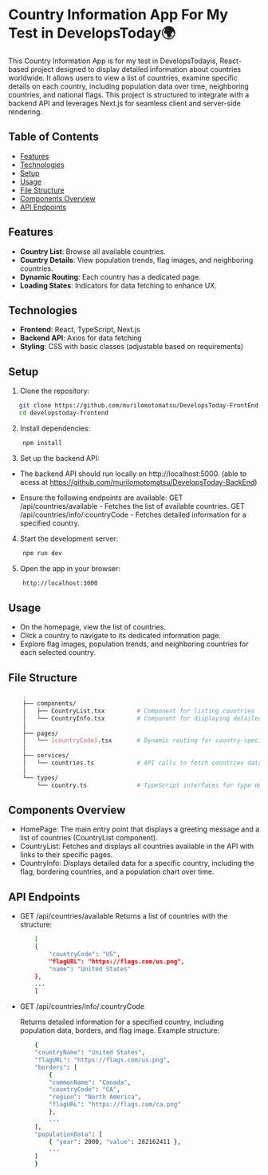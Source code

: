 # Country Information App For My Test in DevelopsToday🌍

This Country Information App is for my test in DevelopsTodayis, React-based project designed to display detailed information about countries worldwide. It allows users to view a list of countries, examine specific details on each country, including population data over time, neighboring countries, and national flags. This project is structured to integrate with a backend API and leverages Next.js for seamless client and server-side rendering.

## Table of Contents
- [Features](#features)
- [Technologies](#technologies)
- [Setup](#setup)
- [Usage](#usage)
- [File Structure](#file-structure)
- [Components Overview](#components-overview)
- [API Endpoints](#api-endpoints)

## Features
- **Country List**: Browse all available countries.
- **Country Details**: View population trends, flag images, and neighboring countries.
- **Dynamic Routing**: Each country has a dedicated page.
- **Loading States**: Indicators for data fetching to enhance UX.

## Technologies
- **Frontend**: React, TypeScript, Next.js
- **Backend API**: Axios for data fetching
- **Styling**: CSS with basic classes (adjustable based on requirements)

## Setup

1. Clone the repository:
```bash
   git clone https://github.com/murilomotomatsu/DevelopsToday-FrontEnd
   cd developstoday-frontend
```

2. Install dependencies:

```bash
    npm install
```

3. Set up the backend API:

- The backend API should run locally on http://localhost:5000. (able to acess at https://github.com/murilomotomatsu/DevelopsToday-BackEnd)

- Ensure the following endpoints are available:
    GET /api/countries/available - Fetches the list of available countries.
    GET /api/countries/info/:countryCode - Fetches detailed information for a specified country.

4. Start the development server:

```bash
    npm run dev
```

5. Open the app in your browser:

```bash
    http://localhost:3000
```

## Usage
- On the homepage, view the list of countries.
- Click a country to navigate to its dedicated information page.
- Explore flag images, population trends, and neighboring countries for each selected country.

## File Structure
```bash
    .
    ├── components/
    │   ├── CountryList.tsx         # Component for listing countries
    │   └── CountryInfo.tsx         # Component for displaying detailed info on a selected country
    │
    ├── pages/
    │   └── [countryCode].tsx       # Dynamic routing for country-specific pages
    │
    ├── services/
    │   └── countries.ts            # API calls to fetch countries data
    │
    └── types/
        └── country.ts              # TypeScript interfaces for type definitions
```

## Components Overview

- HomePage: The main entry point that displays a greeting message and a list of countries (CountryList component).
- CountryList: Fetches and displays all countries available in the API with links to their specific pages.
- CountryInfo: Displays detailed data for a specific country, including the flag, bordering countries, and a population chart over time.

## API Endpoints

- GET /api/countries/available
    Returns a list of countries with the structure:
    ```bash
        [
        {
            "countryCode": "US",
            "flagURL": "https://flags.com/us.png",
            "name": "United States"
        },
        ...
        ]
    ```

- GET /api/countries/info/:countryCode

    Returns detailed information for a specified country, including population data, borders, and flag image.
    Example structure:
    ```bash
        {
        "countryName": "United States",
        "flagURL": "https://flags.com/us.png",
        "borders": [
            {
            "commonName": "Canada",
            "countryCode": "CA",
            "region": "North America",
            "flagURL": "https://flags.com/ca.png"
            },
            ...
        ],
        "populationData": [
            { "year": 2000, "value": 282162411 },
            ...
        ]
        }

    ```